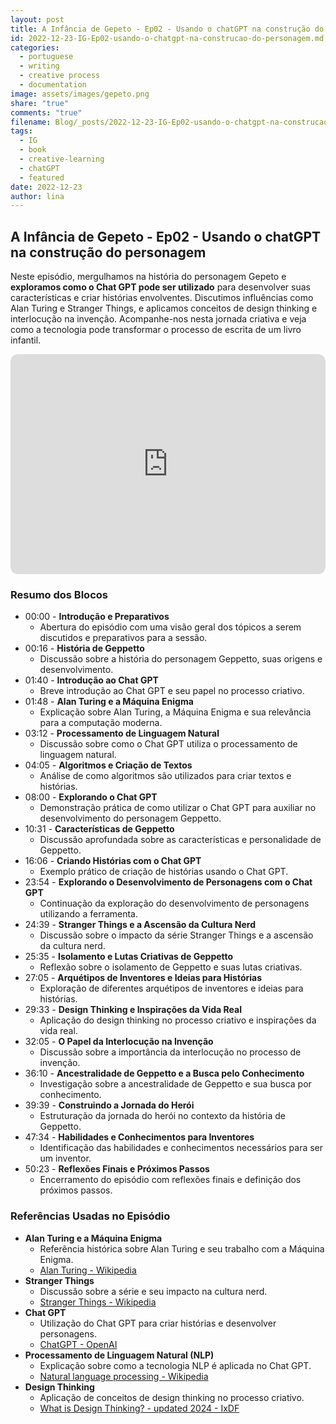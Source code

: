 ```yaml
---
layout: post
title: A Infância de Gepeto - Ep02 - Usando o chatGPT na construção do personagem
id: 2022-12-23-IG-Ep02-usando-o-chatgpt-na-construcao-do-personagem.md
categories:
  - portuguese
  - writing
  - creative process
  - documentation
image: assets/images/gepeto.png
share: "true"
comments: "true"
filename: Blog/_posts/2022-12-23-IG-Ep02-usando-o-chatgpt-na-construcao-do-personagem.md
tags:
  - IG
  - book
  - creative-learning
  - chatGPT
  - featured
date: 2022-12-23
author: lina
---
```

## A Infância de Gepeto - Ep02 - Usando o chatGPT na construção do personagem

Neste episódio, mergulhamos na história do personagem Gepeto e **exploramos como o Chat GPT pode ser utilizado** para desenvolver suas características e criar histórias envolventes. Discutimos influências como Alan Turing e Stranger Things, e aplicamos conceitos de design thinking e interlocução na invenção. Acompanhe-nos nesta jornada criativa e veja como a tecnologia pode transformar o processo de escrita de um livro infantil.

<iframe style="border-radius:12px" src="https://open.spotify.com/embed/episode/5JhBWsCKt35JLgyUmU6Sfy?si=vVNpnFOgSoCUvwH1lhlbaQ?utm_source=generator" width="100%" height="352" frameBorder="0" allowfullscreen="" allow="autoplay; clipboard-write; encrypted-media; fullscreen; picture-in-picture" loading="lazy"></iframe>


### Resumo dos Blocos
- 00:00 - **Introdução e Preparativos**
    - Abertura do episódio com uma visão geral dos tópicos a serem discutidos e preparativos para a sessão.
- 00:16 - **História de Geppetto**
    - Discussão sobre a história do personagem Geppetto, suas origens e desenvolvimento.
- 01:40 - **Introdução ao Chat GPT**
    - Breve introdução ao Chat GPT e seu papel no processo criativo.
- 01:48 - **Alan Turing e a Máquina Enigma**
    - Explicação sobre Alan Turing, a Máquina Enigma e sua relevância para a computação moderna.
- 03:12 - **Processamento de Linguagem Natural**
    - Discussão sobre como o Chat GPT utiliza o processamento de linguagem natural.
- 04:05 - **Algoritmos e Criação de Textos**
    - Análise de como algoritmos são utilizados para criar textos e histórias.
- 08:00 - **Explorando o Chat GPT**
    - Demonstração prática de como utilizar o Chat GPT para auxiliar no desenvolvimento do personagem Geppetto.
- 10:31 - **Características de Geppetto**
    - Discussão aprofundada sobre as características e personalidade de Geppetto.
- 16:06 - **Criando Histórias com o Chat GPT**
    - Exemplo prático de criação de histórias usando o Chat GPT.
- 23:54 - **Explorando o Desenvolvimento de Personagens com o Chat GPT**
    - Continuação da exploração do desenvolvimento de personagens utilizando a ferramenta.
- 24:39 - **Stranger Things e a Ascensão da Cultura Nerd**
    - Discussão sobre o impacto da série Stranger Things e a ascensão da cultura nerd.
- 25:35 - **Isolamento e Lutas Criativas de Geppetto**
    - Reflexão sobre o isolamento de Geppetto e suas lutas criativas.
- 27:05 - **Arquétipos de Inventores e Ideias para Histórias**
    - Exploração de diferentes arquétipos de inventores e ideias para histórias.
- 29:33 - **Design Thinking e Inspirações da Vida Real**
    - Aplicação do design thinking no processo criativo e inspirações da vida real.
- 32:05 - **O Papel da Interlocução na Invenção**
    - Discussão sobre a importância da interlocução no processo de invenção.
- 36:10 - **Ancestralidade de Geppetto e a Busca pelo Conhecimento**
    - Investigação sobre a ancestralidade de Geppetto e sua busca por conhecimento.
- 39:39 - **Construindo a Jornada do Herói**
    - Estruturação da jornada do herói no contexto da história de Geppetto.
- 47:34 - **Habilidades e Conhecimentos para Inventores**
    - Identificação das habilidades e conhecimentos necessários para ser um inventor.
- 50:23 - **Reflexões Finais e Próximos Passos**
    - Encerramento do episódio com reflexões finais e definição dos próximos passos.

### Referências Usadas no Episódio
- **Alan Turing e a Máquina Enigma**
    - Referência histórica sobre Alan Turing e seu trabalho com a Máquina Enigma.
    - [Alan Turing - Wikipedia](https://en.wikipedia.org/wiki/Alan_Turing)
- **Stranger Things**
    - Discussão sobre a série e seu impacto na cultura nerd.
    - [Stranger Things - Wikipedia](https://en.wikipedia.org/wiki/Stranger_Things)
- **Chat GPT**
    - Utilização do Chat GPT para criar histórias e desenvolver personagens.
    - [ChatGPT - OpenAI](https://openai.com/chatgpt/)
- **Processamento de Linguagem Natural (NLP)**
    - Explicação sobre como a tecnologia NLP é aplicada no Chat GPT.
    - [Natural language processing - Wikipedia](https://en.wikipedia.org/wiki/Natural_language_processing)
- **Design Thinking**
    - Aplicação de conceitos de design thinking no processo criativo.
    - [What is Design Thinking? - updated 2024 - IxDF](https://www.interaction-design.org/literature/topics/design-thinking)
